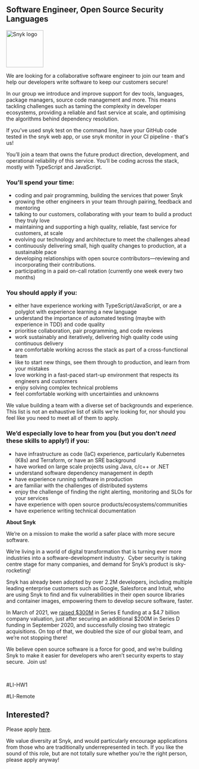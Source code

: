 Software Engineer, Open Source Security Languages
---

<img src="https://res.cloudinary.com/snyk/image/upload/v1537345894/press-kit/brand/logo-black.png" width="100" alt="Snyk logo" />

<p><span style="font-weight: 400;">We are looking for a collaborative software engineer to join our team and help our </span><span style="font-weight: 400;">developers write software to keep our customers secure</span><span style="font-weight: 400;">!</span></p>
<p><span style="font-weight: 400;">In our group we introduce and improve support for dev tools, languages, package managers, source code management and more. This means tackling challenges such as taming the complexity in developer ecosystems, providing a reliable and fast service at scale, and optimising the algorithms behind dependency resolution.&nbsp;</span></p>
<p><span style="font-weight: 400;">If you've used </span><span style="font-weight: 400;">snyk test</span><span style="font-weight: 400;"> on the command line, have your GitHub code tested in the snyk web app, or use </span><span style="font-weight: 400;">snyk monitor</span><span style="font-weight: 400;"> in your CI pipeline - that's us!</span></p>
<p><span style="font-weight: 400;">You’ll join a team that owns the future product direction, development, and operational reliability of this service. You’ll be coding across the stack, mostly with TypeScript and JavaScript.&nbsp;</span></p>
<h3><strong>You’ll spend your time:</strong></h3>
<ul>
<li style="font-weight: 400;"><span style="font-weight: 400;">coding and pair programming, building the services that power Snyk</span></li>
<li style="font-weight: 400;"><span style="font-weight: 400;">growing the other engineers in your team through pairing, feedback and mentoring</span></li>
<li style="font-weight: 400;"><span style="font-weight: 400;">talking to our customers, collaborating with your team to build a product they truly love</span></li>
<li style="font-weight: 400;"><span style="font-weight: 400;">maintaining and supporting a high quality, reliable, fast service for customers, at scale</span></li>
<li style="font-weight: 400;"><span style="font-weight: 400;">evolving our technology and architecture to meet the challenges ahead</span></li>
<li style="font-weight: 400;"><span style="font-weight: 400;">continuously delivering small, high quality changes to production, at a sustainable pace</span></li>
<li style="font-weight: 400;"><span style="font-weight: 400;">developing relationships with open source contributors—reviewing and incorporating their contributions.</span></li>
<li style="font-weight: 400;"><span style="font-weight: 400;">participating in a paid on-call rotation (currently one week every two months)</span></li>
</ul>
<h3><strong>You should apply if you:</strong></h3>
<ul>
<li style="font-weight: 400;"><span style="font-weight: 400;">either have experience working with TypeScript/JavaScript, or are a polyglot with experience learning a new language</span></li>
<li style="font-weight: 400;"><span style="font-weight: 400;">understand the importance of automated testing (maybe with experience in TDD) and code quality</span></li>
<li style="font-weight: 400;"><span style="font-weight: 400;">prioritise collaboration, pair programming, and code reviews</span></li>
<li style="font-weight: 400;"><span style="font-weight: 400;">work sustainably and iteratively, delivering high quality code using continuous delivery</span></li>
<li style="font-weight: 400;"><span style="font-weight: 400;">are comfortable working across the stack as part of a cross-functional team</span></li>
<li style="font-weight: 400;"><span style="font-weight: 400;">like to start new things, see them through to production, and learn from your mistakes</span></li>
<li style="font-weight: 400;"><span style="font-weight: 400;">love working in a fast-paced start-up environment that respects its engineers and customers</span></li>
<li style="font-weight: 400;"><span style="font-weight: 400;">enjoy solving complex technical problems</span></li>
<li style="font-weight: 400;"><span style="font-weight: 400;">feel comfortable working with uncertainties and unknowns</span></li>
</ul>
<p><span style="font-weight: 400;">We value building a team with a diverse set of backgrounds and experience. This list is not an exhaustive list of skills we're looking for, nor should you feel like you need to meet all of them to apply.</span></p>
<h3><strong>We’d especially love to hear from you (but you don’t <em>need</em> these skills to apply!) if you:</strong></h3>
<ul>
<li style="font-weight: 400;"><span style="font-weight: 400;">have infrastructure as code (IaC) experience, particularly Kubernetes (K8s) and Terraform, or have an SRE background</span></li>
<li style="font-weight: 400;"><span style="font-weight: 400;">have worked on large scale projects using Java, c/c++ or .NET</span></li>
<li style="font-weight: 400;"><span style="font-weight: 400;">understand software dependency management in depth</span></li>
<li style="font-weight: 400;"><span style="font-weight: 400;">have experience running software in production</span></li>
<li style="font-weight: 400;"><span style="font-weight: 400;">are familiar with the challenges of distributed systems</span></li>
<li style="font-weight: 400;"><span style="font-weight: 400;">enjoy the challenge of finding the right alerting, monitoring and SLOs for your services</span></li>
<li style="font-weight: 400;"><span style="font-weight: 400;">have experience with open source products/ecosystems/communities</span></li>
<li style="font-weight: 400;"><span style="font-weight: 400;">have experience writing technical documentation</span></li>
</ul>
<p class="p1"><span class="s1"><strong>About Snyk</strong></span></p>
<p><span style="font-weight: 400;">We’re on a mission to make the world a safer place with more secure software.</span></p>
<p><span style="font-weight: 400;">We’re living in a world of digital transformation that is turning ever more industries into a software-development industry.&nbsp; Cyber security is taking centre stage for many companies, and demand for Snyk’s product is sky-rocketing!&nbsp;&nbsp;</span></p>
<p><span style="font-weight: 400;">Snyk has already been adopted by over 2.2M developers, including multiple leading enterprise customers such as Google, Salesforce and Intuit, who are using Snyk to find and fix vulnerabilities in their open source libraries and container images, empowering them to develop secure software, faster.</span></p>
<p><span style="font-weight: 400;">In March of 2021, we <a href="https://snyk.io/news/snyk-advances-developer-first-security-with-series-e-investment/" target="_blank">raised $300M</a> in Series E funding at a $4.7 billion company valuation, just after securing an additional $200M in Series D funding in September 2020, and successfully closing two strategic acquisitions. On top of that, we doubled the size of our global team, and we’re not stopping there!&nbsp;&nbsp;</span></p>
<p><span style="font-weight: 400;">We believe open source software is a force for good, and we’re building Snyk to make it easier for developers who aren’t security experts to stay secure.&nbsp; Join us!</span></p>
<p>&nbsp;</p>
<p><span style="font-weight: 400;">#LI-HW1</span></p>
<p><span style="font-weight: 400;">#LI-Remote</span></p>

Interested?
---

Please apply [here](https://boards.greenhouse.io/snyk/jobs/4650652002#app).

We value diversity at Snyk, and would particularly encourage applications from those who are traditionally underrepresented in tech.
If you like the sound of this role, but are not totally sure whether you’re the right person, please apply anyway!
